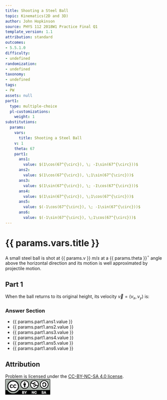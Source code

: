 ```yaml
---
title: Shooting a Steel Ball
topic: Kinematics(2D and 3D)
author: John Hopkinson
source: PHYS 112 2018W1 Practice Final Q1
template_version: 1.1
attribution: standard
outcomes:
- 5.5.1.0
difficulty:
- undefined
randomization:
- undefined
taxonomy:
- undefined
tags:
- PW
assets: null
part1:
  type: multiple-choice
  pl-customizations:
    weight: 1
substitutions:
  params:
    vars:
      title: Shooting a Steel Ball
    v: 1
    theta: 67
    part1:
      ans1:
        value: $(1\cos(67^{\circ}), \; -1\sin(67^{\circ}))$
      ans2:
        value: $(1\cos(67^{\circ}), \;1\sin(67^{\circ}))$
      ans3:
        value: $(1\sin(67^{\circ}), \; -1\cos(67^{\circ}))$
      ans4:
        value: $(1\sin(67^{\circ}), \;1\cos(67^{\circ}))$
      ans5:
        value: $(-1\cos(67^{\circ}), \; -1\sin(67^{\circ}))$
      ans6:
        value: $(-1\sin(67^{\circ}), \;1\cos(67^{\circ}))$
---
```

# {{ params.vars.title }}
A small steel ball is shot at {{ params.v }} $m/s$ at a {{ params.theta }}$^{\circ}$ angle above the horizontal direction and its motion is well approximated by projectile motion.

## Part 1

When the ball returns to its original height, its velocity $\overrightarrow{v} = (v_x, v_y)$ is:

### Answer Section

- {{ params.part1.ans1.value }}
- {{ params.part1.ans2.value }}
- {{ params.part1.ans3.value }}
- {{ params.part1.ans4.value }}
- {{ params.part1.ans5.value }}
- {{ params.part1.ans6.value }}

## Attribution

Problem is licensed under the [CC-BY-NC-SA 4.0 license](https://creativecommons.org/licenses/by-nc-sa/4.0/).<br> ![The Creative Commons 4.0 license requiring attribution-BY, non-commercial-NC, and share-alike-SA license.](https://raw.githubusercontent.com/firasm/bits/master/by-nc-sa.png)